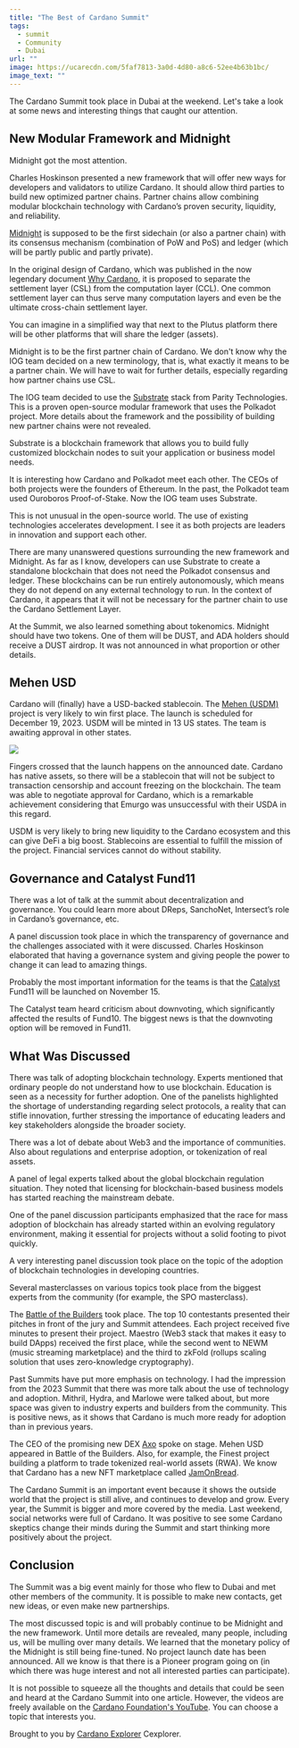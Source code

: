 ```yaml
---
title: "The Best of Cardano Summit"
tags:
  - summit
  - Community
  - Dubai
url: ""
image: https://ucarecdn.com/5faf7813-3a0d-4d80-a8c6-52ee4b63b1bc/
image_text: ""
---
```


The Cardano Summit took place in Dubai at the weekend. Let's take a look at some news and interesting things that caught our attention.

## New Modular Framework and Midnight

Midnight got the most attention.

Charles Hoskinson presented a new framework that will offer new ways for developers and validators to utilize Cardano. It should allow third parties to build new optimized partner chains. Partner chains allow combining modular blockchain technology with Cardano’s proven security, liquidity, and reliability.

[Midnight](https://midnight.network/) is supposed to be the first sidechain (or also a partner chain) with its consensus mechanism (combination of PoW and PoS) and ledger (which will be partly public and partly private).

In the original design of Cardano, which was published in the now legendary document [Why Cardano](https://why.cardano.org/en/introduction/designing-in-layers/), it is proposed to separate the settlement layer (CSL) from the computation layer (CCL). One common settlement layer can thus serve many computation layers and even be the ultimate cross-chain settlement layer.

You can imagine in a simplified way that next to the Plutus platform there will be other platforms that will share the ledger (assets).

Midnight is to be the first partner chain of Cardano. We don't know why the IOG team decided on a new terminology, that is, what exactly it means to be a partner chain. We will have to wait for further details, especially regarding how partner chains use CSL.

The IOG team decided to use the [Substrate](https://substrate.io/) stack from Parity Technologies. This is a proven open-source modular framework that uses the Polkadot project. More details about the framework and the possibility of building new partner chains were not revealed.

Substrate is a blockchain framework that allows you to build fully customized blockchain nodes to suit your application or business model needs.

It is interesting how Cardano and Polkadot meet each other. The CEOs of both projects were the founders of Ethereum. In the past, the Polkadot team used Ouroboros Proof-of-Stake. Now the IOG team uses Substrate.

This is not unusual in the open-source world. The use of existing technologies accelerates development. I see it as both projects are leaders in innovation and support each other.

There are many unanswered questions surrounding the new framework and Midnight. As far as I know, developers can use Substrate to create a standalone blockchain that does not need the Polkadot consensus and ledger. These blockchains can be run entirely autonomously, which means they do not depend on any external technology to run. In the context of Cardano, it appears that it will not be necessary for the partner chain to use the Cardano Settlement Layer.

At the Summit, we also learned something about tokenomics. Midnight should have two tokens. One of them will be DUST, and ADA holders should receive a DUST airdrop. It was not announced in what proportion or other details.

## Mehen USD

Cardano will (finally) have a USD-backed stablecoin. The [Mehen (USDM)](https://mehen.io/) project is very likely to win first place. The launch is scheduled for December 19, 2023. USDM will be minted in 13 US states. The team is awaiting approval in other states.

![](https://img.cexplorer.io/i/645a108b108f3043c74798e75e1c62bc.jpg)

Fingers crossed that the launch happens on the announced date. Cardano has native assets, so there will be a stablecoin that will not be subject to transaction censorship and account freezing on the blockchain. The team was able to negotiate approval for Cardano, which is a remarkable achievement considering that Emurgo was unsuccessful with their USDA in this regard.

USDM is very likely to bring new liquidity to the Cardano ecosystem and this can give DeFi a big boost. Stablecoins are essential to fulfill the mission of the project. Financial services cannot do without stability.

## Governance and Catalyst Fund11

There was a lot of talk at the summit about decentralization and governance. You could learn more about DReps, SanchoNet, Intersect’s role in Cardano’s governance, etc.

A panel discussion took place in which the transparency of governance and the challenges associated with it were discussed. Charles Hoskinson elaborated that having a governance system and giving people the power to change it can lead to amazing things.

Probably the most important information for the teams is that the [Catalyst](https://projectcatalyst.io/) Fund11 will be launched on November 15.

The Catalyst team heard criticism about downvoting, which significantly affected the results of Fund10. The biggest news is that the downvoting option will be removed in Fund11.

## What Was Discussed

There was talk of adopting blockchain technology. Experts mentioned that ordinary people do not understand how to use blockchain. Education is seen as a necessity for further adoption. One of the panelists highlighted the shortage of understanding regarding select protocols, a reality that can stifle innovation, further stressing the importance of educating leaders and key stakeholders alongside the broader society.

There was a lot of debate about Web3 and the importance of communities. Also about regulations and enterprise adoption, or tokenization of real assets.

A panel of legal experts talked about the global blockchain regulation situation. They noted that licensing for blockchain-based business models has started reaching the mainstream debate.

One of the panel discussion participants emphasized that the race for mass adoption of blockchain has already started within an evolving regulatory environment, making it essential for projects without a solid footing to pivot quickly.

A very interesting panel discussion took place on the topic of the adoption of blockchain technologies in developing countries.

Several masterclasses on various topics took place from the biggest experts from the community (for example, the SPO masterclass).

The [Battle of the Builders](https://cardanofoundation.org/en/news/cardano-summit-2023-networking-soir%C3%A9e-recap/) took place. The top 10 contestants presented their pitches in front of the jury and Summit attendees. Each project received five minutes to present their project. Maestro (Web3 stack that makes it easy to build DApps) received the first place, while the second went to NEWM (music streaming marketplace) and the third to zkFold (rollups scaling solution that uses zero-knowledge cryptography).

Past Summits have put more emphasis on technology. I had the impression from the 2023 Summit that there was more talk about the use of technology and adoption. Mithril, Hydra, and Marlowe were talked about, but more space was given to industry experts and builders from the community. This is positive news, as it shows that Cardano is much more ready for adoption than in previous years.

The CEO of the promising new DEX [Axo](https://www.axo.trade/) spoke on stage. Mehen USD appeared in Battle of the Builders. Also, for example, the Finest project building a platform to trade tokenized real-world assets (RWA). We know that Cardano has a new NFT marketplace called [JamOnBread](https://jamonbread.io/).

The Cardano Summit is an important event because it shows the outside world that the project is still alive, and continues to develop and grow. Every year, the Summit is bigger and more covered by the media. Last weekend, social networks were full of Cardano. It was positive to see some Cardano skeptics change their minds during the Summit and start thinking more positively about the project.

## Conclusion

The Summit was a big event mainly for those who flew to Dubai and met other members of the community. It is possible to make new contacts, get new ideas, or even make new partnerships.

The most discussed topic is and will probably continue to be Midnight and the new framework. Until more details are revealed, many people, including us, will be mulling over many details. We learned that the monetary policy of the Midnight is still being fine-tuned. No project launch date has been announced. All we know is that there is a Pioneer program going on (in which there was huge interest and not all interested parties can participate).

It is not possible to squeeze all the thoughts and details that could be seen and heard at the Cardano Summit into one article. However, the videos are freely available on the [Cardano Foundation's YouTube](https://www.youtube.com/@CardanoFoundation/videos). You can choose a topic that interests you.

Brought to you by [Cardano Explorer](https://cexplorer.io) Cexplorer.
